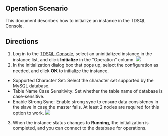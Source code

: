 ## Operation Scenario
This document describes how to initialize an instance in the TDSQL Console.

## Directions
1. Log in to the [TDSQL Console](https://console.cloud.tencent.com/dcdb), select an uninitialized instance in the instance list, and click **Initialize** in the "Operation" column.
![](https://main.qcloudimg.com/raw/9243906ccf164fec9bc21048f3c69e19.png)
2. In the initialization dialog box that pops up, select the configuration as needed, and click **OK** to initialize the instance.
 - Supported Character Set: Select the character set supported by the MySQL database.
 - Table Name Case Sensitivity: Set whether the table name of database is case-sensitive.
 - Enable Strong Sync: Enable strong sync to ensure data consistency in the slave in case the master fails. At least 2 nodes are required for this option to work.
![](https://main.qcloudimg.com/raw/0b3f4f13fc2f390a443977b66b559670.png)
3. When the instance status changes to **Running**, the initialization is completed, and you can connect to the database for operations.

